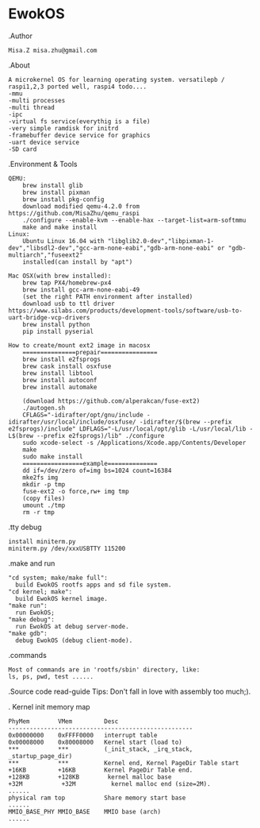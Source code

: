# EwokOS
.Author

	Misa.Z misa.zhu@gmail.com

.About

	A microkernel OS for learning operating system. versatilepb / raspi1,2,3 ported well, raspi4 todo....
	-mmu
	-multi processes
	-multi thread
	-ipc
	-virtual fs service(everythig is a file)
	-very simple ramdisk for initrd
	-framebuffer device service for graphics
	-uart device service
	-SD card

.Environment & Tools

	QEMU: 
		brew install glib
		brew install pixman
		brew install pkg-config
		download modified qemu-4.2.0 from https://github.com/MisaZhu/qemu_raspi
		./configure --enable-kvm --enable-hax --target-list=arm-softmmu
		make and make install
	Linux:	
		Ubuntu Linux 16.04 with "libglib2.0-dev","libpixman-1-dev","libsdl2-dev","gcc-arm-none-eabi","gdb-arm-none-eabi" or "gdb-multiarch","fuseext2"
		installed(can install by "apt")

	Mac OSX(with brew installed):	
		brew tap PX4/homebrew-px4
		brew install gcc-arm-none-eabi-49
		(set the right PATH environment after installed)
		download usb to ttl driver https://www.silabs.com/products/development-tools/software/usb-to-uart-bridge-vcp-drivers
		brew install python
		pip install pyserial
		
	How to create/mount ext2 image in macosx
		===============prepair================
		brew install e2fsprogs
		brew cask install osxfuse
		brew install libtool 
		brew install autoconf
		brew install automake

		(download https://github.com/alperakcan/fuse-ext2)
		./autogen.sh
		CFLAGS="-idirafter/opt/gnu/include -idirafter/usr/local/include/osxfuse/ -idirafter/$(brew --prefix e2fsprogs)/include" LDFLAGS="-L/usr/local/opt/glib -L/usr/local/lib -L$(brew --prefix e2fsprogs)/lib" ./configure
		sudo xcode-select -s /Applications/Xcode.app/Contents/Developer
		make
		sudo make install
		=================example==============
		dd if=/dev/zero of=img bs=1024 count=16384
 		mke2fs img
 		mkdir -p tmp
		fuse-ext2 -o force,rw+ img tmp
 		(copy files)
 		umount ./tmp
 		rm -r tmp
.tty debug
	
	install miniterm.py
	miniterm.py /dev/xxxUSBTTY 115200
	
.make and run
	
	"cd system; make/make full":
	  build EwokOS rootfs apps and sd file system.
	"cd kernel; make":
	  build EwokOS kernel image.
	"make run":
	  run EwokOS;
	"make debug":
	  run EwokOS at debug server-mode.
	"make gdb":
	  debug EwokOS (debug client-mode).

.commands 
	
	Most of commands are in 'rootfs/sbin' directory, like:
	ls, ps, pwd, test ......

.Source code read-guide
	Tips: Don't fall in love with assembly too much;).

. Kernel init memory map

	PhyMem        VMem         Desc
	----------------------------------------------------
	0x00000000    0xFFFF0000   interrupt table
	0x00008000    0x80008000   Kernel start (load to)
	***           ***          (_init_stack, _irq_stack, _startup_page_dir)
	***           ***          Kernel end, Kernel PageDir Table start
	+16KB         +16KB        Kernel PageDir Table end.
	+128KB        +128KB        kernel malloc base
	+32M           +32M          kernel malloc end (size=2M).
	......
	physical ram top           Share memory start base               
	......
	MMIO_BASE_PHY MMIO_BASE    MMIO base (arch)
	......


